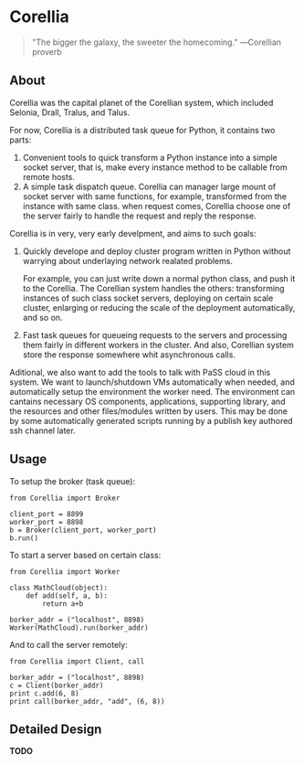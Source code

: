 Corellia
========

> "The bigger the galaxy, the sweeter the homecoming."  ―Corellian proverb

## About

Corellia was the capital planet of the Corellian system, which included Selonia, Drall, Tralus, and Talus.

For now, Corellia is a distributed task queue for Python, it contains two parts:

1. Convenient tools to quick transform a Python instance into a simple socket server, that is, make every instance method to be callable from remote hosts.
2. A simple task dispatch queue. Corellia can manager large mount of socket server with same functions, for example, transformed from the instance with same class. when request comes, Corellia choose one of the server fairly to handle the request and reply the response.

Corellia is in very, very early develpment, and aims to such goals:

1. Quickly develope and deploy cluster program written in Python without warrying about underlaying network realated problems.         

    For example, you can just write down a normal python class, and push it to the Corellia. The Corellian system handles the others: transforming instances of such class socket servers, deploying on certain scale cluster, enlarging or reducing the scale of the deployment automatically, and so on.
    
2. Fast task queues for queueing requests to the servers and processing them fairly in different workers in the cluster. And also, Corellian system store the response somewhere whit asynchronous calls.

Aditional, we also want to add the tools to talk with PaSS cloud in this system. We want to launch/shutdown VMs automatically when needed, and automatically setup the environment the worker need. The environment can cantains necessary OS components, applications, supporting library, and the resources and other files/modules written by users. This may be done by some automatically generated scripts running by a publish key authored ssh channel later.

## Usage

To setup the broker (task queue):

    from Corellia import Broker
    
    client_port = 8899
    worker_port = 8898
    b = Broker(client_port, worker_port)
	b.run()
	    
To start a server based on certain class:

    from Corellia import Worker
    
    class MathCloud(object):
    	def add(self, a, b):
    		return a+b
    
    borker_addr = ("localhost", 8898)
	Worker(MathCloud).run(borker_addr)
	    
And to call the server remotely:

    from Corellia import Client, call
    
    borker_addr = ("localhost", 8898)
    c = Client(borker_addr)
    print c.add(6, 8)
    print call(borker_addr, "add", (6, 8))
    
## Detailed Design

**TODO**
